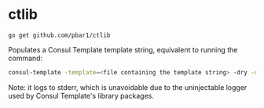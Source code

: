 # ctlib

`go get github.com/pbar1/ctlib`

Populates a Consul Template template string, equivalent to running the command:

```sh
consul-template -template=<file containing the template string> -dry -once
```

Note: it logs to stderr, which is unavoidable due to the uninjectable logger used by Consul Template's library packages.
